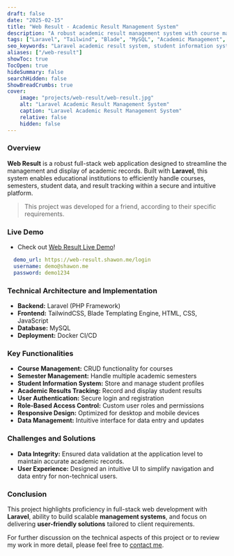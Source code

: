 ```yaml
---
draft: false
date: "2025-02-15"
title: "Web Result - Academic Result Management System"
description: "A robust academic result management system with course management, student information, and results tracking capabilities. Developed with Laravel, Tailwind, and MySQL, it showcases full-stack development expertise."
tags: ["Laravel", "Tailwind", "Blade", "MySQL", "Academic Management", "Full-Stack", "Web App", "PHP"]
seo_keywords: "Laravel academic result system, student information system, PHP result management, course management software, full-stack Laravel project, CRUD Laravel, Laravel authentication, academic web application"
aliases: ["/web-result"]
showToc: true
TocOpen: true
hideSummary: false
searchHidden: false
ShowBreadCrumbs: true
cover:
    image: "projects/web-result/web-result.jpg"
    alt: "Laravel Academic Result Management System"
    caption: "Laravel Academic Result Management System"
    relative: false
    hidden: false
---
```


### Overview

**Web Result** is a robust full-stack web application designed to streamline the management and display of academic records. Built with **Laravel**, this system enables educational institutions to efficiently handle courses, semesters, student data, and result tracking within a secure and intuitive platform.

  > This project was developed for a friend, according to their specific requirements.

### Live Demo 
- Check out [Web Result Live Demo](https://web-result.shawon.me/login)!

```yaml
  demo_url: https://web-result.shawon.me/login
  username: demo@shawon.me
  password: demo1234
```

### Technical Architecture and Implementation

- **Backend:** Laravel (PHP Framework)
- **Frontend:** TailwindCSS, Blade Templating Engine, HTML, CSS, JavaScript
- **Database:** MySQL
- **Deployment:** Docker CI/CD

### Key Functionalities

- **Course Management:** CRUD functionality for courses
- **Semester Management:** Handle multiple academic semesters
- **Student Information System:** Store and manage student profiles
- **Academic Results Tracking:** Record and display student results
- **User Authentication:** Secure login and registration
- **Role-Based Access Control:** Custom user roles and permissions
- **Responsive Design:** Optimized for desktop and mobile devices
- **Data Management:** Intuitive interface for data entry and updates

### Challenges and Solutions

- **Data Integrity:** Ensured data validation at the application level to maintain accurate academic records.
- **User Experience:** Designed an intuitive UI to simplify navigation and data entry for non-technical users.

### Conclusion

This project highlights proficiency in full-stack web development with **Laravel**, ability to build scalable **management systems**, and focus on delivering **user-friendly solutions** tailored to client requirements. 

For further discussion on the technical aspects of this project or to review my work in more detail, please feel free to [contact me](/contact).

